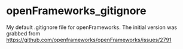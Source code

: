 # openFrameworks_gitignore

My default .gitignore file for openFrameworks. The initial version was grabbed from https://github.com/openframeworks/openFrameworks/issues/2791
